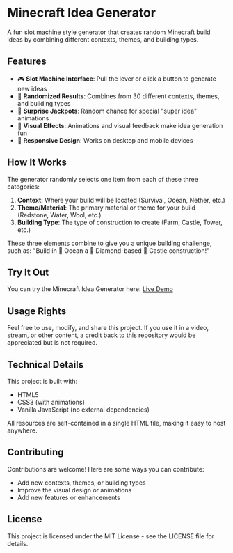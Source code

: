 # Minecraft Idea Generator

A fun slot machine style generator that creates random Minecraft build ideas by combining different contexts, themes, and building types.


## Features

- 🎮 **Slot Machine Interface**: Pull the lever or click a button to generate new ideas
- 🎯 **Randomized Results**: Combines from 30 different contexts, themes, and building types
- 🎉 **Surprise Jackpots**: Random chance for special "super idea" animations
- 🌈 **Visual Effects**: Animations and visual feedback make idea generation fun
- 📱 **Responsive Design**: Works on desktop and mobile devices

## How It Works

The generator randomly selects one item from each of these three categories:

1. **Context**: Where your build will be located (Survival, Ocean, Nether, etc.)
2. **Theme/Material**: The primary material or theme for your build (Redstone, Water, Wool, etc.)
3. **Building Type**: The type of construction to create (Farm, Castle, Tower, etc.)

These three elements combine to give you a unique building challenge, such as:
"Build in 🌊 Ocean a 💎 Diamond-based 🏰 Castle construction!"

## Try It Out

You can try the Minecraft Idea Generator here: [Live Demo](https://gbechtold.github.io//Minecraft-Ideen-Generator/)

## Usage Rights

Feel free to use, modify, and share this project. If you use it in a video, stream, or other content, a credit back to this repository would be appreciated but is not required.

## Technical Details

This project is built with:
- HTML5
- CSS3 (with animations)
- Vanilla JavaScript (no external dependencies)

All resources are self-contained in a single HTML file, making it easy to host anywhere.

## Contributing

Contributions are welcome! Here are some ways you can contribute:
- Add new contexts, themes, or building types
- Improve the visual design or animations
- Add new features or enhancements

## License

This project is licensed under the MIT License - see the LICENSE file for details.
